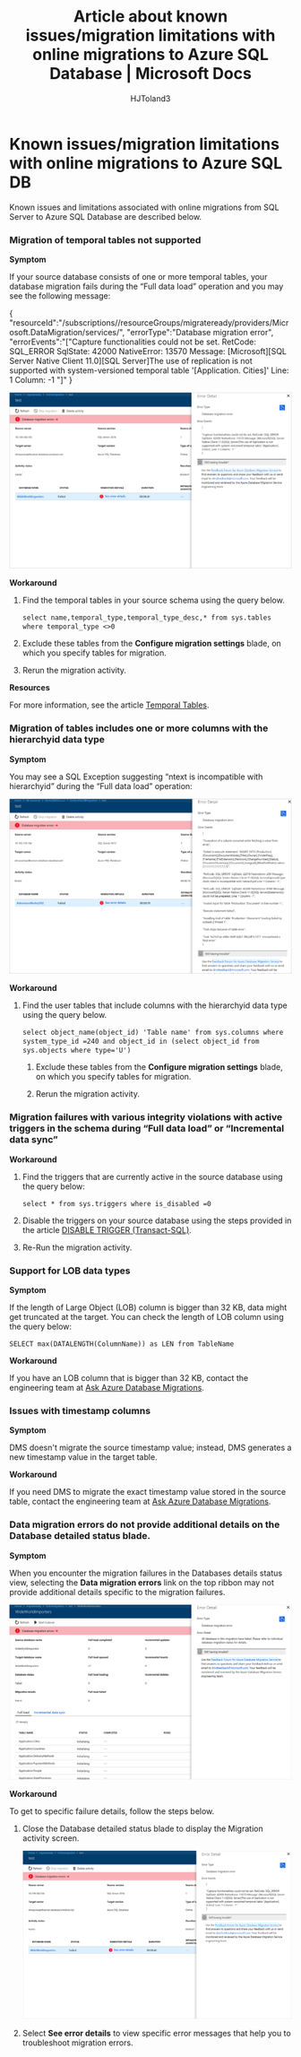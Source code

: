﻿---
title: Article about known issues/migration limitations with online migrations to Azure SQL Database | Microsoft Docs
description: Learn about known issues/migration limitations with online migrations to Azure SQL Database.
services: database-migration
author: HJToland3
ms.author: jtoland
manager: craigg
ms.reviewer: craigg
ms.service: dms
ms.workload: data-services
ms.custom: mvc
ms.topic: article
ms.date: 03/05/2019
---

# Known issues/migration limitations with online migrations to Azure SQL DB

Known issues and limitations associated with online migrations from SQL Server to Azure SQL Database are described below.

### Migration of temporal tables not supported

**Symptom**

If your source database consists of one or more temporal tables, your database migration fails during the “Full data load” operation and you may see the following message:

{ "resourceId":"/subscriptions/<subscription id>/resourceGroups/migrateready/providers/Microsoft.DataMigration/services/<DMS Service name>", "errorType":"Database migration error", "errorEvents":"["Capture functionalities could not be set. RetCode: SQL_ERROR SqlState: 42000 NativeError: 13570 Message: [Microsoft][SQL Server Native Client 11.0][SQL Server]The use of replication is not supported with system-versioned temporal table '[Application. Cities]' Line: 1 Column: -1 "]" }
 
 ![Temporal table errors example](media/known-issues-azure-sql-online/dms-temporal-tables-errors.png)

**Workaround**

1. Find the temporal tables in your source schema using the query below.
     ``` 
     select name,temporal_type,temporal_type_desc,* from sys.tables where temporal_type <>0
     ```
2. Exclude these tables from the **Configure migration settings** blade, on which you specify tables for migration.

3. Rerun the migration activity.

**Resources**

For more information, see the article [Temporal Tables](https://docs.microsoft.com/sql/relational-databases/tables/temporal-tables?view=sql-server-2017).
 
### Migration of tables includes one or more columns with the hierarchyid data type

**Symptom**

You may see a SQL Exception suggesting “ntext is incompatible with hierarchyid” during the “Full data load” operation:
     
![hierarchyid errors example](media/known-issues-azure-sql-online/dms-hierarchyid-errors.png)

**Workaround**

1. Find the user tables that include columns with the hierarchyid data type using the query below.

      ``` 
      select object_name(object_id) 'Table name' from sys.columns where system_type_id =240 and object_id in (select object_id from sys.objects where type='U')
      ``` 

   1. Exclude these tables from the **Configure migration settings** blade, on which you specify tables for migration.

   1. Rerun the migration activity.

### Migration failures with various integrity violations with active triggers in the schema during “Full data load” or “Incremental data sync”

**Workaround**
1. Find the triggers that are currently active in the source database using the query below:
     ```
     select * from sys.triggers where is_disabled =0
     ```
2. Disable the triggers on your source database using the steps provided in the article [DISABLE TRIGGER (Transact-SQL)](https://docs.microsoft.com/sql/t-sql/statements/disable-trigger-transact-sql?view=sql-server-2017).

3. Re-Run the migration activity.

### Support for LOB data types

**Symptom**

If the length of Large Object (LOB) column is bigger than 32 KB, data might get truncated at the target. You can check the length of LOB column using the query below: 

``` 
SELECT max(DATALENGTH(ColumnName)) as LEN from TableName
```

**Workaround**

If you have an LOB column that is bigger than 32 KB, contact the engineering team at [Ask Azure Database Migrations](mailto:AskAzureDatabaseMigrations@service.microsoft.com).

### Issues with timestamp columns

**Symptom**

DMS doesn't migrate the source timestamp value; instead, DMS generates a new timestamp value in the target table.

**Workaround**

If you need DMS to migrate the exact timestamp value stored in the source table, contact the engineering team at [Ask Azure Database Migrations](mailto:AskAzureDatabaseMigrations@service.microsoft.com).

### Data migration errors do not provide additional details on the Database detailed status blade.

**Symptom**

When you encounter the migration failures in the Databases details status view, selecting the **Data migration errors** link on the top ribbon may not provide  additional details specific to the migration failures.

![data migration errors no details example](media/known-issues-azure-sql-online/dms-data-migration-errors-no-details.png)

**Workaround**

To get to specific failure details, follow the steps below.

1. Close the Database detailed status blade to display the Migration activity screen.

     ![migration activity screen](media/known-issues-azure-sql-online/dms-migration-activity-screen.png)

2. Select **See error details** to view specific error messages that help you to troubleshoot migration errors.
